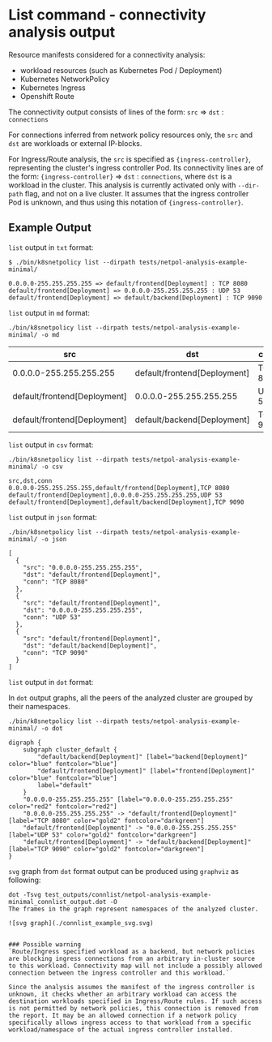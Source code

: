 # List command - connectivity analysis output

Resource manifests considered for a connectivity analysis:
- workload resources (such as Kubernetes Pod / Deployment)
- Kubernetes NetworkPolicy
- Kubernetes Ingress
- Openshift Route

The connectivity output consists of lines of the form: `src` => `dst` : `connections`

For connections inferred from network policy resources only, the `src` and `dst` are workloads or external IP-blocks.

For Ingress/Route analysis, the `src` is specified as `{ingress-controller}`, representing the cluster's ingress controller Pod.
Its connectivity lines are of the form: `{ingress-controller}` => `dst` : `connections`, where `dst` is a workload in the cluster.
This analysis is currently activated only with `--dir-path` flag, and not on a live cluster.
It assumes that the ingress controller Pod is unknown, and thus using this notation of `{ingress-controller}`.

## Example Output

`list` output in `txt` format:
```
$ ./bin/k8snetpolicy list --dirpath tests/netpol-analysis-example-minimal/

0.0.0.0-255.255.255.255 => default/frontend[Deployment] : TCP 8080
default/frontend[Deployment] => 0.0.0.0-255.255.255.255 : UDP 53
default/frontend[Deployment] => default/backend[Deployment] : TCP 9090
```

`list` output in `md` format:
```
./bin/k8snetpolicy list --dirpath tests/netpol-analysis-example-minimal/ -o md
```
| src | dst | conn |
|-----|-----|------|
| 0.0.0.0-255.255.255.255 | default/frontend[Deployment] | TCP 8080 |
| default/frontend[Deployment] | 0.0.0.0-255.255.255.255 | UDP 53 |
| default/frontend[Deployment] | default/backend[Deployment] | TCP 9090 |

`list` output in `csv` format:
```
./bin/k8snetpolicy list --dirpath tests/netpol-analysis-example-minimal/ -o csv

src,dst,conn
0.0.0.0-255.255.255.255,default/frontend[Deployment],TCP 8080
default/frontend[Deployment],0.0.0.0-255.255.255.255,UDP 53
default/frontend[Deployment],default/backend[Deployment],TCP 9090
```

`list` output in `json` format:
```
./bin/k8snetpolicy list --dirpath tests/netpol-analysis-example-minimal/ -o json

[
  {
    "src": "0.0.0.0-255.255.255.255",
    "dst": "default/frontend[Deployment]",
    "conn": "TCP 8080"
  },
  {
    "src": "default/frontend[Deployment]",
    "dst": "0.0.0.0-255.255.255.255",
    "conn": "UDP 53"
  },
  {
    "src": "default/frontend[Deployment]",
    "dst": "default/backend[Deployment]",
    "conn": "TCP 9090"
  }
]
```

`list` output in `dot` format:

In `dot` output graphs, all the peers of the analyzed cluster are grouped by their namespaces.
```
./bin/k8snetpolicy list --dirpath tests/netpol-analysis-example-minimal/ -o dot

digraph {
	subgraph cluster_default {
		"default/backend[Deployment]" [label="backend[Deployment]" color="blue" fontcolor="blue"]
		"default/frontend[Deployment]" [label="frontend[Deployment]" color="blue" fontcolor="blue"]
		label="default"
	}
	"0.0.0.0-255.255.255.255" [label="0.0.0.0-255.255.255.255" color="red2" fontcolor="red2"]
	"0.0.0.0-255.255.255.255" -> "default/frontend[Deployment]" [label="TCP 8080" color="gold2" fontcolor="darkgreen"]
	"default/frontend[Deployment]" -> "0.0.0.0-255.255.255.255" [label="UDP 53" color="gold2" fontcolor="darkgreen"]
	"default/frontend[Deployment]" -> "default/backend[Deployment]" [label="TCP 9090" color="gold2" fontcolor="darkgreen"]
}
```

`svg` graph from `dot` format output can be produced using `graphviz` as following:
```
dot -Tsvg test_outputs/connlist/netpol-analysis-example-minimal_connlist_output.dot -O
The frames in the graph represent namespaces of the analyzed cluster.

![svg graph](./connlist_example_svg.svg)


### Possible warning
`Route/Ingress specified workload as a backend, but network policies are blocking ingress connections from an arbitrary in-cluster source to this workload. Connectivity map will not include a possibly allowed connection between the ingress controller and this workload.`

Since the analysis assumes the manifest of the ingress controller is unknown, it checks whether an arbitrary workload can access the destination workloads specified in Ingress/Route rules. If such access is not permitted by network policies, this connection is removed from the report. It may be an allowed connection if a network policy specifically allows ingress access to that workload from a specific workload/namespace of the actual ingress controller installed.

